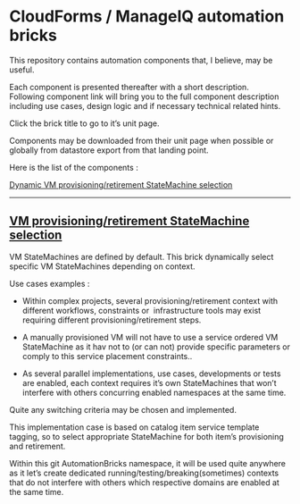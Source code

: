 <h1><a name="h.npkt22k05p2b"></a>CloudForms / ManageIQ automation
bricks</h1>
<p>This repository contains automation components that, I believe,
may be useful.</p>
<p>Each component is presented thereafter with a short
description.<br/>
Following component link will bring you to the full
component description including use cases, design logic and if
necessary technical related hints.
</p>
<p>Click the brick title to go to it’s unit page.</p>
<p>Components may be downloaded from their unit page when possible or
globally from  datastore export from that landing point.</p>
<p>Here is the list of the components :</p>
<p><a href="#truc">Dynamic VM provisioning/retirement
StateMachine selection</a></p>
<hr/>

<h2><a name="truc"></a><a href="http://taggedstatemachines/Readme.md">
VM provisioning/retirement StateMachine selection</a></h2>
<p>VM StateMachines are defined by default. This brick dynamically
select specific VM StateMachines depending on context.
</p>
<p>Use cases examples :</p>
<ul>
        <li/>
<p >Within complex projects,
        several provisioning/retirement context with different workflows,
        constraints or &nbsp;infrastructure tools may exist requiring
        different provisioning/retirement steps.</p>
        <li/>
<p style="margin-bottom: 0cm">A manually provisioned VM will
        not have to use a service ordered VM StateMachine as it hav not to
        (or can not) provide specific parameters or comply to this service
        placement constraints..</p>
        <li/>
<p>As several parallel implementations, use cases,
        developments or tests are enabled, each context requires it’s own
        StateMachines that won’t interfere with others concurring enabled
        namespaces at the same time.</p>
</ul>
<p>Quite any switching criteria may be chosen and implemented.</p>
<p>This implementation case is based on catalog item service template
tagging, so to select appropriate StateMachine for both item’s
provisioning and retirement.
</p>
<p>Within this git AutomationBricks namespace, it will be used quite
anywhere as it let’s create dedicated
running/testing/breaking(sometimes) contexts that do not interfere
with others which respective domains are enabled at the same time.</p>

